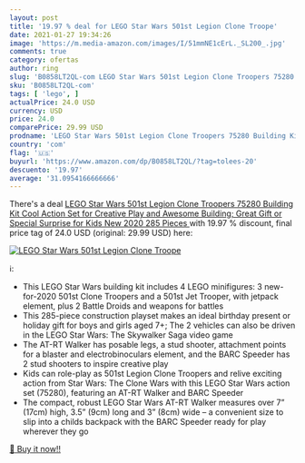 ```yaml
---
layout: post
title: '19.97 % deal for LEGO Star Wars 501st Legion Clone Troope'
date: 2021-01-27 19:34:26
image: 'https://m.media-amazon.com/images/I/51mmNE1cErL._SL200_.jpg'
comments: true
category: ofertas
author: ring
slug: 'B0858LT2QL-com LEGO Star Wars 501st Legion Clone Troopers 75280 Building...'
sku: 'B0858LT2QL-com'
tags: [ 'lego', ]
actualPrice: 24.0 USD
currency: USD
price: 24.0
comparePrice: 29.99 USD
prodname: 'LEGO Star Wars 501st Legion Clone Troopers 75280 Building Kit  Cool Action Set for Creative Play and Awesome Building; Great Gift or Special Surprise for Kids  New 2020  285 Pieces '
country: 'com'
flag: '🇺🇸'
buyurl: 'https://www.amazon.com/dp/B0858LT2QL/?tag=tolees-20'
descuento: '19.97'
average: '31.0954166666666'
---
```


There's a deal [LEGO Star Wars 501st Legion Clone Troopers 75280 Building Kit  Cool Action Set for Creative Play and Awesome Building; Great Gift or Special Surprise for Kids  New 2020  285 Pieces ](https://www.amazon.com/dp/B0858LT2QL/?tag=tolees-20)  with  19.97 % discount, final price tag of  24.0 USD (original: 29.99 USD) here:

[![LEGO Star Wars 501st Legion Clone Troope](https://m.media-amazon.com/images/I/51mmNE1cErL._SL200_.jpg)](https://www.amazon.com/dp/B0858LT2QL/?tag=tolees-20)

ℹ️:

- This LEGO Star Wars building kit includes 4 LEGO minifigures: 3 new-for-2020 501st Clone Troopers and a 501st Jet Trooper, with jetpack element, plus 2 Battle Droids and weapons for battles
- This 285-piece construction playset makes an ideal birthday present or holiday gift for boys and girls aged 7+; The 2 vehicles can also be driven in the LEGO Star Wars: The Skywalker Saga video game
- The AT-RT Walker has posable legs, a stud shooter, attachment points for a blaster and electrobinoculars element, and the BARC Speeder has 2 stud shooters to inspire creative play
- Kids can role-play as 501st Legion Clone Troopers and relive exciting action from Star Wars: The Clone Wars with this LEGO Star Wars action set (75280), featuring an AT-RT Walker and BARC Speeder
- The compact, robust LEGO Star Wars AT-RT Walker measures over 7” (17cm) high, 3.5” (9cm) long and 3” (8cm) wide – a convenient size to slip into a childs backpack with the BARC Speeder ready for play wherever they go

[🛒 Buy it now!!](https://www.amazon.com/dp/B0858LT2QL/?tag=tolees-20)

